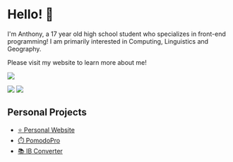# Hello! 👋

I'm Anthony, a 17 year old high school student who specializes in front-end programming! I am primarily interested in Computing, Linguistics and Geography. 

Please visit my website to learn more about me!

![](https://komarev.com/ghpvc/?username=anthonyhuang07&color=ff7700)

<img src="https://skillicons.dev/icons?i=html,css,js,ts,py,md,cloudflare,obsidian,vscode,apple"/>
<img src="https://skillicons.dev/icons?i=linux,ubuntu,windows,latex,git,discordjs,nodejs,p5js,pr,ps"/>



## Personal Projects
- [⭐️ Personal Website](https://ah07.xyz)
- [⏱️ PomodoPro](https://ah07.xyz/PomodoPro/)
- [📚 IB Converter](https://ah07.xyz/ibconverter/)

